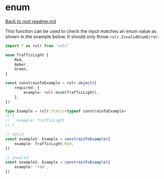 # enum

[Back to root readme.md](../../../readme.md)

This function can be used to check the input matches an enum value as shown in the example below. It should only throw `rulr.InvalidEnumError`.

```ts
import * as rulr from 'rulr'

enum TrafficLight {
	Red,
	Amber,
	Green,
}

const constrainToExample = rulr.object({
	required: {
		example: rulr.enum(TrafficLight),
	},
})

type Example = rulr.Static<typeof constrainToExample>
// {
//   example: TrafficLight
// }

// Valid
const example1: Example = constrainToExample({
	example: TrafficLight.Red,
})

// Invalid
const example1: Example = constrainToExample({
	example: 'red',
})
```
